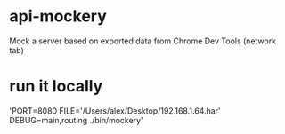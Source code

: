 # api-mockery
Mock a server based on exported data from Chrome Dev Tools (network tab)

# run it locally
'PORT=8080 FILE='/Users/alex/Desktop/192.168.1.64.har' DEBUG=main,routing ./bin/mockery'